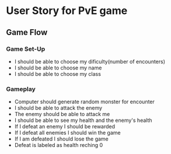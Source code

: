 # User Story for PvE game

## Game Flow
### Game Set-Up
- I should be able to choose my dificulty(number of encounters)
- I should be able to choose my name
- I should be able to choose my class

### Gameplay
- Computer should generate random monster for encounter
- I should be able to attack the enemy
- The enemy should be able to attack me
- I should be able to see my health and the enemy's health
- If I defeat an enemy I should be rewarded
- If I defeat all enemies I should win the game
- If I am defeated I should lose the game
- Defeat is labeled as health reching 0
